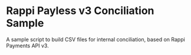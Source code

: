 # Rappi Payless v3 Conciliation Sample

A sample script to build CSV files for internal conciliation, based on Rappi Payments API v3.
